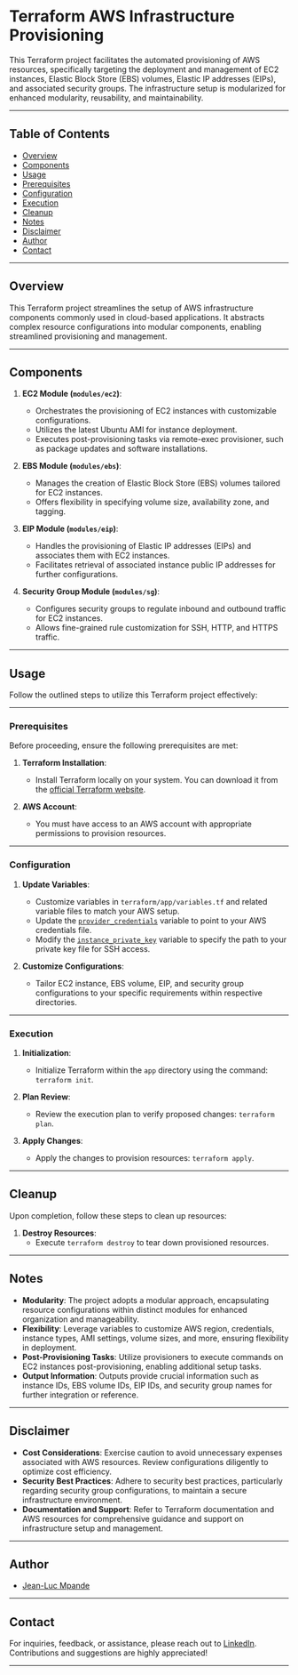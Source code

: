 # Terraform AWS Infrastructure Provisioning

This Terraform project facilitates the automated provisioning of AWS resources, specifically targeting the deployment and management of EC2 instances, Elastic Block Store (EBS) volumes, Elastic IP addresses (EIPs), and associated security groups. The infrastructure setup is modularized for enhanced modularity, reusability, and maintainability.

---

## Table of Contents

- [Overview](#overview)
- [Components](#components)
- [Usage](#usage)
- [Prerequisites](#prerequisites)
- [Configuration](#configuration)
- [Execution](#execution)
- [Cleanup](#cleanup)
- [Notes](#notes)
- [Disclaimer](#disclaimer)
- [Author](#author)
- [Contact](#contact)

---

## Overview

This Terraform project streamlines the setup of AWS infrastructure components commonly used in cloud-based applications. It abstracts complex resource configurations into modular components, enabling streamlined provisioning and management.

---

## Components

1. **EC2 Module (`modules/ec2`)**:
   - Orchestrates the provisioning of EC2 instances with customizable configurations.
   - Utilizes the latest Ubuntu AMI for instance deployment.
   - Executes post-provisioning tasks via remote-exec provisioner, such as package updates and software installations.

2. **EBS Module (`modules/ebs`)**:
   - Manages the creation of Elastic Block Store (EBS) volumes tailored for EC2 instances.
   - Offers flexibility in specifying volume size, availability zone, and tagging.

3. **EIP Module (`modules/eip`)**:
   - Handles the provisioning of Elastic IP addresses (EIPs) and associates them with EC2 instances.
   - Facilitates retrieval of associated instance public IP addresses for further configurations.

4. **Security Group Module (`modules/sg`)**:
   - Configures security groups to regulate inbound and outbound traffic for EC2 instances.
   - Allows fine-grained rule customization for SSH, HTTP, and HTTPS traffic.

---

## Usage

Follow the outlined steps to utilize this Terraform project effectively:

---

### Prerequisites

Before proceeding, ensure the following prerequisites are met:

1. **Terraform Installation**:
   - Install Terraform locally on your system. You can download it from the [official Terraform website](https://developer.hashicorp.com/terraform/install).

2. **AWS Account**:
   - You must have access to an AWS account with appropriate permissions to provision resources.

---

### Configuration

1. **Update Variables**:
   - Customize variables in `terraform/app/variables.tf` and related variable files to match your AWS setup.
   - Update the [`provider_credentials`](https://github.com/JL-Omega/Terraform-project/blob/main/app/variables.tf) variable to point to your AWS credentials file.
   - Modify the [`instance_private_key`](https://github.com/JL-Omega/Terraform-project/blob/main/modules/ec2/variables.tf) variable to specify the path to your private key file for SSH access.

2. **Customize Configurations**:
   - Tailor EC2 instance, EBS volume, EIP, and security group configurations to your specific requirements within respective directories.

---

### Execution

1. **Initialization**:
   - Initialize Terraform within the `app` directory using the command: `terraform init`.

2. **Plan Review**:
   - Review the execution plan to verify proposed changes: `terraform plan`.

3. **Apply Changes**:
   - Apply the changes to provision resources: `terraform apply`.

---

## Cleanup

Upon completion, follow these steps to clean up resources:

1. **Destroy Resources**:
   - Execute `terraform destroy` to tear down provisioned resources.

---

## Notes

- **Modularity**: The project adopts a modular approach, encapsulating resource configurations within distinct modules for enhanced organization and manageability.
- **Flexibility**: Leverage variables to customize AWS region, credentials, instance types, AMI settings, volume sizes, and more, ensuring flexibility in deployment.
- **Post-Provisioning Tasks**: Utilize provisioners to execute commands on EC2 instances post-provisioning, enabling additional setup tasks.
- **Output Information**: Outputs provide crucial information such as instance IDs, EBS volume IDs, EIP IDs, and security group names for further integration or reference.

---

## Disclaimer

- **Cost Considerations**: Exercise caution to avoid unnecessary expenses associated with AWS resources. Review configurations diligently to optimize cost efficiency.
- **Security Best Practices**: Adhere to security best practices, particularly regarding security group configurations, to maintain a secure infrastructure environment.
- **Documentation and Support**: Refer to Terraform documentation and AWS resources for comprehensive guidance and support on infrastructure setup and management.

---

## Author

- [Jean-Luc Mpande](https://www.linkedin.com/in/jean-luc-mpande-75981a23b/)

---

## Contact

For inquiries, feedback, or assistance, please reach out to [LinkedIn](https://www.linkedin.com/in/jean-luc-mpande-75981a23b/). Contributions and suggestions are highly appreciated!

---
